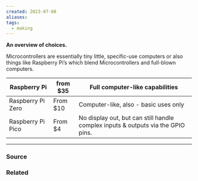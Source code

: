 ```yaml
---
created: 2023-07-08
aliases: 
tags:
  - making
---
```

**An overview of choices.**

Microcontrollers are essentially tiny little, specific-use computers or also things like Raspberry Pi’s which blend Microcontrollers and full-blown computers.

| Raspberry Pi | from $35 | Full computer-like capabilities |
| --- | --- | --- |
| Raspberry Pi Zero | From $10 | Computer-like, also - basic uses only |
| Raspberry Pi Pico | From $4 | No display out, but can still handle complex inputs & outputs via the GPIO pins. |

---

### Source

### Related
